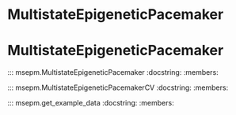 # MultistateEpigeneticPacemaker

# MultistateEpigeneticPacemaker


::: msepm.MultistateEpigeneticPacemaker :docstring: :members:

::: msepm.MultistateEpigeneticPacemakerCV :docstring: :members:

::: msepm.get_example_data :docstring: :members: